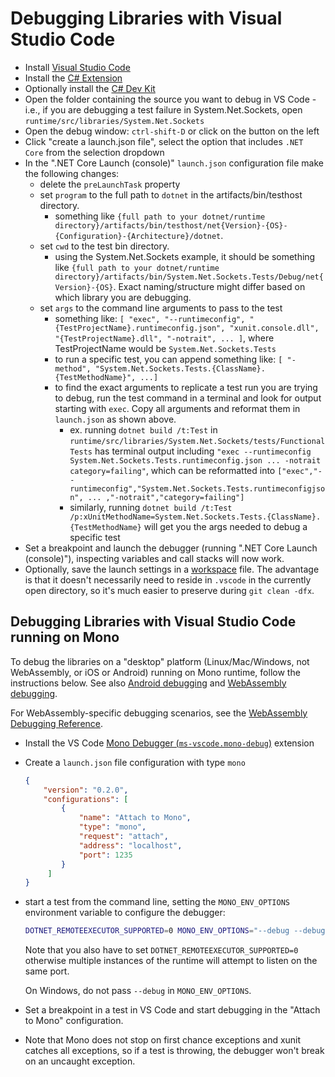 # Debugging Libraries with Visual Studio Code

- Install [Visual Studio Code](https://code.visualstudio.com/)
- Install the [C# Extension](https://marketplace.visualstudio.com/items?itemName=ms-dotnettools.csharp)
- Optionally install the [C# Dev Kit](https://marketplace.visualstudio.com/items?itemName=ms-dotnettools.csdevkit)
- Open the folder containing the source you want to debug in VS Code - i.e., if you are debugging a test failure in System.Net.Sockets, open `runtime/src/libraries/System.Net.Sockets`
- Open the debug window: `ctrl-shift-D` or click on the button on the left
- Click "create a launch.json file", select the option that includes `.NET Core` from the selection dropdown
- In the ".NET Core Launch (console)" `launch.json` configuration file make the following changes:
  - delete the `preLaunchTask` property
  - set `program` to the full path to `dotnet` in the artifacts/bin/testhost directory.
    - something like `{full path to your dotnet/runtime directory}/artifacts/bin/testhost/net{Version}-{OS}-{Configuration}-{Architecture}/dotnet`.
  - set `cwd` to the test bin directory.
    - using the System.Net.Sockets example, it should be something like `{full path to your dotnet/runtime directory}/artifacts/bin/System.Net.Sockets.Tests/Debug/net{Version}-{OS}`. Exact naming/structure might differ based on which library you are debugging.
  - set `args` to the command line arguments to pass to the test
    - something like: `[ "exec", "--runtimeconfig", "{TestProjectName}.runtimeconfig.json", "xunit.console.dll", "{TestProjectName}.dll", "-notrait", ... ]`, where TestProjectName would be `System.Net.Sockets.Tests`
    - to run a specific test, you can append something like: `[ "-method", "System.Net.Sockets.Tests.{ClassName}.{TestMethodName}", ...]`
    - to find the exact arguments to replicate a test run you are trying to debug, run the test command in a terminal and look for output starting with `exec`. Copy all arguments and reformat them in `launch.json` as shown above.
      - ex. running `dotnet build /t:Test` in `runtime/src/libraries/System.Net.Sockets/tests/FunctionalTests` has terminal output including `"exec --runtimeconfig System.Net.Sockets.Tests.runtimeconfig.json ... -notrait category=failing"`, which can be reformatted into `["exec","--runtimeconfig","System.Net.Sockets.Tests.runtimeconfigjson", ... ,"-notrait","category=failing"]`
      - similarly, running `dotnet build /t:Test /p:xUnitMethodName=System.Net.Sockets.Tests.{ClassName}.{TestMethodName}` will get you the args needed to debug a specific test
- Set a breakpoint and launch the debugger (running ".NET Core Launch (console)"), inspecting variables and call stacks will now work.
- Optionally, save the launch settings in a [workspace](https://code.visualstudio.com/docs/editor/workspaces) file. The advantage is that it doesn't necessarily need to reside in `.vscode` in the currently open directory, so it's much easier to preserve during `git clean -dfx`.

## Debugging Libraries with Visual Studio Code running on Mono

To debug the libraries on a "desktop" platform (Linux/Mac/Windows, not WebAssembly, or iOS or Android) running on Mono runtime, follow the instructions below.
See also [Android debugging](../mono/android-debugging.md) and [WebAssembly debugging](../wasm-debugging.md).

For WebAssembly-specific debugging scenarios, see the [WebAssembly Debugging Reference](../wasm-debugging.md).

- Install the VS Code [Mono Debugger (`ms-vscode.mono-debug`)](https://marketplace.visualstudio.com/items?itemName=ms-vscode.mono-debug) extension
- Create a `launch.json` file configuration with type `mono`

   ```json
   {
       "version": "0.2.0",
       "configurations": [
           {
               "name": "Attach to Mono",
               "type": "mono",
               "request": "attach",
               "address": "localhost",
               "port": 1235
           }
        ]
   }
   ```

- start a test from the command line, setting the `MONO_ENV_OPTIONS` environment variable to configure the debugger:

  ```sh
  DOTNET_REMOTEEXECUTOR_SUPPORTED=0 MONO_ENV_OPTIONS="--debug --debugger-agent=transport=dt_socket,address=127.0.0.1:1235,server=y,suspend=y" ./dotnet.sh build /t:Test /p:RuntimeFlavor=Mono src/libraries/System.Buffers/tests
  ```

  Note that you also have to set `DOTNET_REMOTEEXECUTOR_SUPPORTED=0` otherwise multiple instances of the runtime will attempt to listen on the same port.

  On Windows, do not pass `--debug` in `MONO_ENV_OPTIONS`.

- Set a breakpoint in a test in VS Code and start debugging in the "Attach to Mono" configuration.
- Note that Mono does not stop on first chance exceptions and xunit catches all exceptions, so if a test is throwing, the debugger won't break on an uncaught exception.
